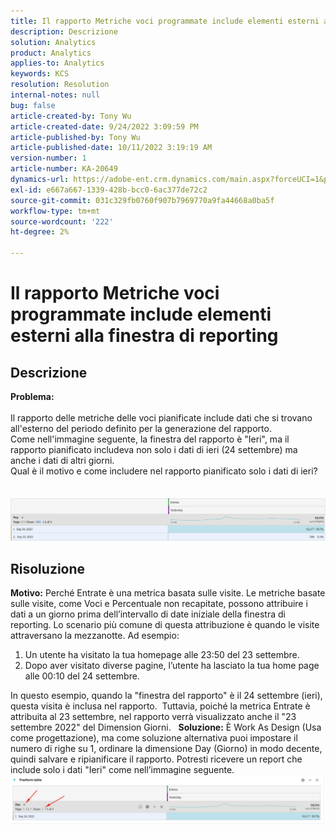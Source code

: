```yaml
---
title: Il rapporto Metriche voci programmate include elementi esterni alla finestra di reporting
description: Descrizione
solution: Analytics
product: Analytics
applies-to: Analytics
keywords: KCS
resolution: Resolution
internal-notes: null
bug: false
article-created-by: Tony Wu
article-created-date: 9/24/2022 3:09:59 PM
article-published-by: Tony Wu
article-published-date: 10/11/2022 3:19:19 AM
version-number: 1
article-number: KA-20649
dynamics-url: https://adobe-ent.crm.dynamics.com/main.aspx?forceUCI=1&pagetype=entityrecord&etn=knowledgearticle&id=0d31ceec-1a3c-ed11-9db1-0022480869de
exl-id: e667a667-1339-428b-bcc0-6ac377de72c2
source-git-commit: 031c329fb0760f907b7969770a9fa44668a0ba5f
workflow-type: tm+mt
source-wordcount: '222'
ht-degree: 2%

---
```


# Il rapporto Metriche voci programmate include elementi esterni alla finestra di reporting

## Descrizione

<b>Problema:
<br> </b>
<br>Il rapporto delle metriche delle voci pianificate include dati che si trovano all&#39;esterno del periodo definito per la generazione del rapporto.
<br>Come nell&#39;immagine seguente, la finestra del rapporto è &quot;Ieri&quot;, ma il rapporto pianificato includeva non solo i dati di ieri (24 settembre) ma anche i dati di altri giorni.
<br>Qual è il motivo e come includere nel rapporto pianificato solo i dati di ieri?
<br> 
<br> 
<br>![](assets/___22f102a4-1b3c-ed11-9db1-0022480869de___.png)

## Risoluzione


<b>Motivo:</b>
Perché Entrate è una metrica basata sulle visite.
Le metriche basate sulle visite, come Voci e Percentuale non recapitate, possono attribuire i dati a un giorno prima dell’intervallo di date iniziale della finestra di reporting. Lo scenario più comune di questa attribuzione è quando le visite attraversano la mezzanotte. Ad esempio:

1. Un utente ha visitato la tua homepage alle 23:50 del 23 settembre.
2. Dopo aver visitato diverse pagine, l’utente ha lasciato la tua home page alle 00:10 del 24 settembre.


In questo esempio, quando la &quot;finestra del rapporto&quot; è il 24 settembre (ieri), questa visita è inclusa nel rapporto. 
Tuttavia, poiché la metrica Entrate è attribuita al 23 settembre, nel rapporto verrà visualizzato anche il &quot;23 settembre 2022&quot; del Dimension Giorni.
 
<b>Soluzione:</b>
È Work As Design (Usa come progettazione), ma come soluzione alternativa puoi impostare il numero di righe su 1, ordinare la dimensione Day (Giorno) in modo decente, quindi salvare e ripianificare il rapporto. Potresti ricevere un report che include solo i dati &quot;Ieri&quot; come nell’immagine seguente.
 
![](assets/0905936a-1b3c-ed11-9db1-0022480869de.png)
